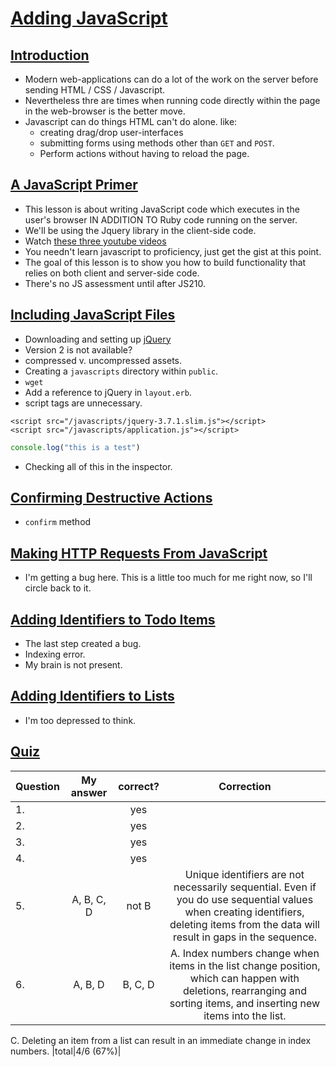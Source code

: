 # [Adding JavaScript](https://launchschool.com/lessons/2c69904e/assignments)

## [Introduction](https://launchschool.com/lessons/2c69904e/assignments/c6a612e5)

- Modern web-applications can do a lot of the work on the server before sending HTML / CSS / Javascript.
- Nevertheless thre are times when running code directly within the page in the web-browser is the better move.
- Javascript can do things HTML can't do alone. like:
  - creating drag/drop user-interfaces
  - submitting forms using methods other than `GET` and `POST`.
  - Perform actions without having to reload the page.

## [A JavaScript Primer](https://launchschool.com/lessons/2c69904e/assignments/2d13e2f2)

- This lesson is about writing JavaScript code which executes in the user's browser IN ADDITION TO Ruby code running on the server.
- We'll be using the Jquery library in the client-side code.
- Watch [these three youtube videos](https://www.youtube.com/watch?v=hMxGhHNOkCU&index=1&list=PLoYCgNOIyGABdI2V8I_SWo22tFpgh2s6)
- You needn't learn javascript to proficiency, just get the gist at this point.
- The goal of this lesson is to show you how to build functionality that relies on both client and server-side code.
- There's no JS assessment until after JS210.

## [Including JavaScript Files](https://launchschool.com/lessons/2c69904e/assignments/b5a661d9)

- Downloading and setting up [jQuery](https://jquery.com/)
- Version 2 is not available?
- compressed v. uncompressed assets.
- Creating a `javascripts` directory within `public`.
- `wget`
- Add a reference to jQuery in `layout.erb`.
- script tags are unnecessary.

```layout.erb
<script src="/javascripts/jquery-3.7.1.slim.js"></script>
<script src="/javascripts/application.js"></script>
```

```application.js
console.log("this is a test")
```

- Checking all of this in the inspector.

## [Confirming Destructive Actions](https://launchschool.com/lessons/2c69904e/assignments/7d9fd7b7)

- `confirm` method



## [Making HTTP Requests From JavaScript](https://launchschool.com/lessons/2c69904e/assignments/94ee8ca2)

- I'm getting a bug here. This is a little too much for me right now, so I'll circle back to it.

## [Adding Identifiers to Todo Items](https://launchschool.com/lessons/2c69904e/assignments/af479b47)

- The last step created a bug.
-  Indexing error.
- My brain is not present.

## [Adding Identifiers to Lists](https://launchschool.com/lessons/2c69904e/assignments/a8c93890)

- I'm too depressed to think.

## [Quiz](https://launchschool.com/lessons/2c69904e/assignments/4e784353)

| Question | My answer | correct? | Correction |
| :--- | :---: | :---: | :---: |
|1.||yes||
|2.| |yes||
|3.| |yes||
|4.| |yes||
|5.| A, B, C, D| not B| Unique identifiers are not necessarily sequential. Even if you do use sequential values when creating identifiers, deleting items from the data will result in gaps in the sequence.|
|6.| A, B, D| B, C, D| A. Index numbers change when items in the list change position, which can happen with deletions, rearranging and sorting items, and inserting new items into the list.
C. Deleting an item from a list can result in an immediate change in index numbers.
|total|4/6 (67%)|

